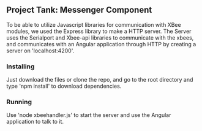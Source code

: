 ## Project Tank: Messenger Component

To be able to utilize Javascript libraries for communication with XBee modules, we used the Express library to make a HTTP server. The Server uses the Serialport and Xbee-api libraries to communicate with the xbees, and communicates with an Angular application through HTTP by creating a server on 'localhost:4200'.


### Installing
Just download the files or clone the repo, and go to the root directory and type 'npm install' to download dependencies.


### Running
Use 'node xbeehandler.js' to start the server and use the Angular application to talk to it.

